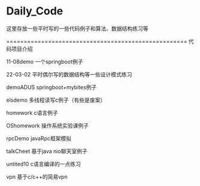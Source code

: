 # Daily_Code
这里存放一些平时写的一些代码例子和算法、数据结构练习等




====================================================
代码项目介绍





11-08demo      一个springboot例子 


22-03-02       平时偶尔写的数据结构等一些设计模式练习


demoADUS       springboot+mybites例子


elsdemo        多线程读写c例子（有些是废案）


homework       c语言例子


OShomework     操作系统实验课例子


rpcDemo        javaRpc框架模拟


talkCheet      基于java nio聊天室例子


untited10      c语言编译的一点练习


vpn            基于c/c++的简易vpn
